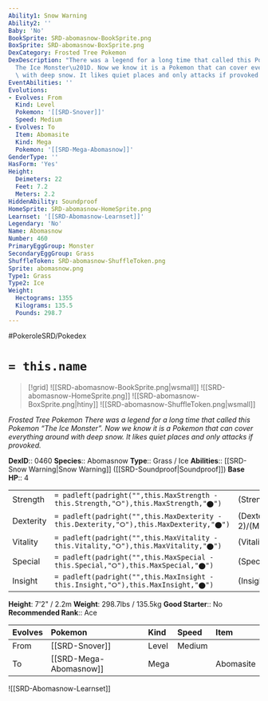 ```yaml
---
Ability1: Snow Warning
Ability2: ''
Baby: 'No'
BookSprite: SRD-abomasnow-BookSprite.png
BoxSprite: SRD-abomasnow-BoxSprite.png
DexCategory: Frosted Tree Pokemon
DexDescription: "There was a legend for a long time that called this Pokemon \u201C\
  The Ice Monster\u201D. Now we know it is a Pokemon that can cover everything around\
  \ with deep snow. It likes quiet places and only attacks if provoked."
EventAbilities: ''
Evolutions:
- Evolves: From
  Kind: Level
  Pokemon: '[[SRD-Snover]]'
  Speed: Medium
- Evolves: To
  Item: Abomasite
  Kind: Mega
  Pokemon: '[[SRD-Mega-Abomasnow]]'
GenderType: ''
HasForm: 'Yes'
Height:
  Deimeters: 22
  Feet: 7.2
  Meters: 2.2
HiddenAbility: Soundproof
HomeSprite: SRD-abomasnow-HomeSprite.png
Learnset: '[[SRD-Abomasnow-Learnset]]'
Legendary: 'No'
Name: Abomasnow
Number: 460
PrimaryEggGroup: Monster
SecondaryEggGroup: Grass
ShuffleToken: SRD-abomasnow-ShuffleToken.png
Sprite: abomasnow.png
Type1: Grass
Type2: Ice
Weight:
  Hectograms: 1355
  Kilograms: 135.5
  Pounds: 298.7
---
```


#PokeroleSRD/Pokedex

# `= this.name`

> [!grid]
> ![[SRD-abomasnow-BookSprite.png|wsmall]]
> ![[SRD-abomasnow-HomeSprite.png]]
> ![[SRD-abomasnow-BoxSprite.png|htiny]]
> ![[SRD-abomasnow-ShuffleToken.png|wsmall]]


*Frosted Tree Pokemon*
*There was a legend for a long time that called this Pokemon “The Ice Monster”. Now we know it is a Pokemon that can cover everything around with deep snow. It likes quiet places and only attacks if provoked.*

**DexID**:: 0460
**Species**:: Abomasnow
**Type**:: Grass / Ice
**Abilities**:: [[SRD-Snow Warning|Snow Warning]] ([[SRD-Soundproof|Soundproof]])
**Base HP**:: 4

|           |                                                                                        |                                          |
| --------- | -------------------------------------------------------------------------------------- | ---------------------------------------- |
| Strength  | `= padleft(padright("",this.MaxStrength - this.Strength,"⭘"),this.MaxStrength,"⬤")`    | (Strength::2)/(MaxStrength::5)   |
| Dexterity | `= padleft(padright("",this.MaxDexterity - this.Dexterity,"⭘"),this.MaxDexterity,"⬤")` | (Dexterity:: 2)/(MaxDexterity::4) |
| Vitality  | `= padleft(padright("",this.MaxVitality - this.Vitality,"⭘"),this.MaxVitality,"⬤")`    | (Vitality::2)/(MaxVitality::5)   |
| Special   | `= padleft(padright("",this.MaxSpecial - this.Special,"⭘"),this.MaxSpecial,"⬤")`       | (Special::2)/(MaxSpecial::5)     |
| Insight   | `= padleft(padright("",this.MaxInsight - this.Insight,"⭘"),this.MaxInsight,"⬤")`       | (Insight::2)/(MaxInsight::5)     |

**Height**: 7'2" / 2.2m
**Weight**: 298.7lbs / 135.5kg
**Good Starter**:: No
**Recommended Rank**:: Ace

| Evolves   | Pokemon                | Kind   | Speed   | Item      |
|:----------|:-----------------------|:-------|:--------|:----------|
| From      | [[SRD-Snover]]         | Level  | Medium  |           |
| To        | [[SRD-Mega-Abomasnow]] | Mega   |         | Abomasite |

![[SRD-Abomasnow-Learnset]]